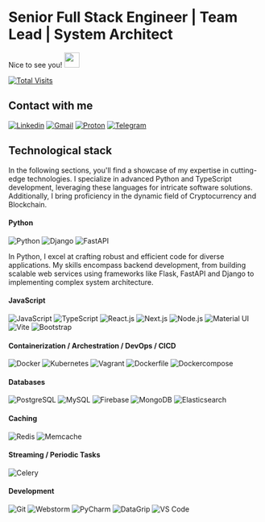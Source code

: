 # Senior Full Stack Engineer | Team Lead | System Architect

Nice to see you! <img src="https://emojis.slackmojis.com/emojis/images/1531849430/4246/blob-sunglasses.gif?1531849430" width="30"/>

[![Total Visits](https://hits.seeyoufarm.com/api/count/incr/badge.svg?url=https%3A%2F%2Fgithub.com%2Fmeshin-dev&count_bg=%2379C83D&title_bg=%23555555&icon=&icon_color=%23E7E7E7&title=Visits%20Since%20Jan%202023&edge_flat=false)](https://hits.seeyoufarm.com)

## Contact with me

[![Linkedin](https://img.shields.io/badge/LinkedIn-0077B5?style=for-the-badge&logo=linkedin&logoColor=white)](https://www.linkedin.com/in/meshin/) 
[![Gmail](https://img.shields.io/badge/Gmail-%23EA4335?style=for-the-badge&logo=gmail&logoColor=white)](mailto:dmitri.meshin@gmail.com)
[![Proton](https://img.shields.io/badge/Proton%20Mail-%23EA4335?style=for-the-badge&logo=protonmail&logoColor=white)](mailto:meshin@pm.me)
[![Telegram](https://img.shields.io/badge/Telegram-0CC1F3?style=for-the-badge&logo=telegram&logoColor=white)](https://t.me/meshindev)

## Technological stack

In the following sections, you'll find a showcase of my expertise in cutting-edge technologies. 
I specialize in advanced Python and TypeScript development, leveraging these languages for intricate software solutions. 
Additionally, I bring proficiency in the dynamic field of Cryptocurrency and Blockchain.


#### Python

![Python](https://img.shields.io/badge/Python-F7DF1E?style=flat-square&logo=Python&logoColor=black)
![Django](https://img.shields.io/badge/Django-F7DF1E?style=flat-square&logo=Django&logoColor=black)
![FastAPI](https://img.shields.io/badge/FastAPI-F7DF1E?style=flat-square&logo=FastAPI&logoColor=black)

In Python, I excel at crafting robust and efficient code for diverse applications. 
My skills encompass backend development, from building scalable web services using 
frameworks like Flask, FastAPI and Django to implementing complex system architecture.


#### JavaScript

![JavaScript](https://img.shields.io/badge/JavaScript-F7DF1E?style=flat-square&logo=javascript&logoColor=black)
![TypeScript](https://img.shields.io/badge/TypeScript-007ACC?style=flat-square&logo=typescript&logoColor=white)
![React.js](https://img.shields.io/badge/React.js-0081CB?style=flat-square&logo=react&logoColor=61DAFB)
![Next.js](https://img.shields.io/badge/Next.js-black?style=flat-square&logo=nextdotjs&logoColor=white)
![Node.js](https://img.shields.io/badge/Node.js-43853D?style=flat-square&logo=node.js&logoColor=white)
![Material UI](https://img.shields.io/badge/Material-593D88?style=flat-square&logo=materialui&logoColor=white)
![Vite](https://img.shields.io/badge/Vite-593D88?style=flat-square&logo=vite&logoColor=white)
![Bootstrap](https://img.shields.io/badge/Bootstrap-563D7C?style=flat-square&logo=bootstrap&logoColor=white)

#### Containerization / Archestration / DevOps / CICD

![Docker](https://img.shields.io/badge/Docker-0CC1F3?style=flat-square&logo=docker&logoColor=white)
![Kubernetes](https://img.shields.io/badge/Kubernetes-0CC1F3?style=flat-square&logo=kubernetes&logoColor=white)
![Vagrant](https://img.shields.io/badge/Vagrant-0CC1F3?style=flat-square&logo=vagrant&logoColor=white)
![Dockerfile](https://img.shields.io/badge/Dockerfile-0CC1F3?style=flat-square&logo=docker&logoColor=white)
![Dockercompose](https://img.shields.io/badge/Docker%20Compose-0CC1F3?style=flat-square&logo=docker&logoColor=white)

#### Databases

![PostgreSQL](https://img.shields.io/badge/PostgreSQL-005C84?style=flat-square&logo=postgresql&logoColor=white)
![MySQL](https://img.shields.io/badge/MySQL-005C84?style=flat-square&logo=mysql&logoColor=white)
![Firebase](https://img.shields.io/badge/Firebase-%23EB844E?style=flat-square&logo=firebase&logoColor=white)
![MongoDB](https://img.shields.io/badge/MongoDB-%2347A248?style=flat-square&logo=mongodb&logoColor=white)
![Elasticsearch](https://img.shields.io/badge/Elastic-%2347A248?style=flat-square&logo=elastic&logoColor=white)

#### Caching

![Redis](https://img.shields.io/badge/Redis-a12627?style=flat-square&logo=redis&logoColor=white)
![Memcache](https://img.shields.io/badge/Memcache-a12627?style=flat-square&logo=memory&logoColor=white)

#### Streaming / Periodic Tasks

![Celery](https://img.shields.io/badge/Celery-F7DF1E?style=flat-square&logo=Celery&logoColor=black)

#### Development

![Git](https://img.shields.io/badge/Git-%23F05032?style=flat-square&logo=git&logoColor=white)
![Webstorm](https://img.shields.io/badge/WebStorm-%23007ACC?style=flat-square&logo=webstorm&logoColor=white)
![PyCharm](https://img.shields.io/badge/PyCharm-%23007ACC?style=flat-square&logo=pycharm&logoColor=white)
![DataGrip](https://img.shields.io/badge/DataGrip-%23007ACC?style=flat-square&logo=datagrip&logoColor=white)
![VS Code](https://img.shields.io/badge/VS%20Code-%23007ACC?style=flat-square&logo=visualstudiocode&logoColor=white)
